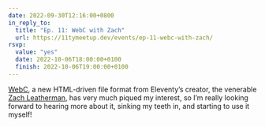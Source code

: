 ```yaml
---
date: 2022-09-30T12:16:00+0800
in_reply_to:
  title: "Ep. 11: WebC with Zach"
  url: https://11tymeetup.dev/events/ep-11-webc-with-zach/
rsvp:
  value: "yes"
  date: 2022-10-06T18:00:00+0100
  finish: 2022-10-06T19:00:00+0100
---
```


[WebC](https://github.com/11ty/webc), a new HTML-driven file format from Eleventy’s creator, the venerable [Zach Leatherman](https://www.zachleat.com/), has very much piqued my interest, so I’m really looking forward to hearing more about it, sinking my teeth in, and starting to use it myself!
